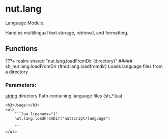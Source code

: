 # nut.lang
Language Module.

Handles multilingual text storage, retrieval, and formatting.

## Functions
???+ realm-shared "<a id=nut.lang.loadFromDir></a>nut.lang.loadFromDir (directory)"
    ##### sh_nut.lang.loadFromDir {#nut.lang.loadfromdir}
    Loads language files from a directory
    <h3>Parameters:</h3>
    <span class="types"><a class="type" href="https://www.lua.org/manual/5.1/manual.html#5.4">string</a></span>
    <span class="parameter">directory</span>
     Path containing language files (sh_*.lua)



    <h3>Usage:</h3>
    <ul>
        ```lua linenums="1"
        nut.lang.loadFromDir("nutscript/language")

        ```
    </ul>
